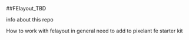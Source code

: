 ##FElayout_TBD

info about this repo

How to work with felayout in general need to add to pixelant fe starter kit
